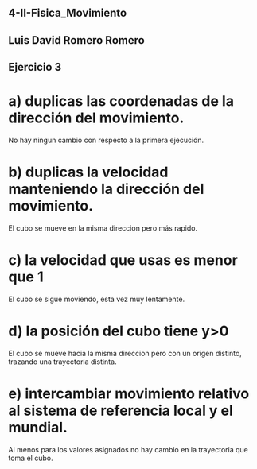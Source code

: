 ## 4-II-Fisica_Movimiento
## Luis David Romero Romero

## Ejercicio 3
# a) duplicas las coordenadas de la dirección del movimiento.
No hay ningun cambio con respecto a la primera ejecución.
# b) duplicas la velocidad manteniendo la dirección del movimiento.
El cubo se mueve en la misma direccion pero más rapido.
# c) la velocidad que usas es menor que 1
El cubo se sigue moviendo, esta vez muy lentamente.
# d) la posición del cubo tiene y>0
El cubo se mueve hacia la misma direccion pero con un origen distinto, trazando una trayectoria distinta.
# e) intercambiar movimiento relativo al sistema de referencia local y el mundial.
Al menos para los valores asignados no hay cambio en la trayectoria que toma el cubo.
